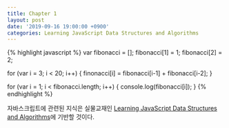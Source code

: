 ```yaml
---
title: Chapter 1
layout: post
date: '2019-09-16 19:00:00 +0900'
categories: Learning JavaScript Data Structures and Algorithms
---
```



{% highlight javascript %}
var fibonacci = [];
fibonacci[1] = 1;
fibonacci[2] = 2;

for (var i = 3; i < 20; i++) {
    finonacci[i] = fibonacci[i-1] + fibonacci[i-2];
}

for (var i = 1; i < fibonacci.length; i++) {
    console.log(fibonacci[i]);
}
{% endhighlight %}

자바스크립트에 관련된 지식은 실물교재인 [Learning JavaScript Data Structures and Algorithms]에 기반할 것이다.


[Learning JavaScript Data Structures and Algorithms]: https://www.packtpub.com/web-development/learning-javascript-data-structures-and-algorithms-third-edition
